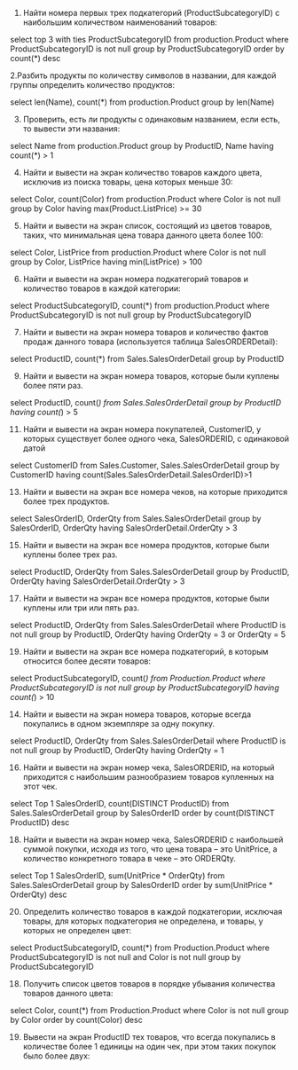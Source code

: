 1. Найти номера первых трех подкатегорий (ProductSubcategoryID) с наибольшим количеством наименований товаров:
   
select top 3 with ties ProductSubcategoryID
from production.Product
where ProductSubcategoryID is not null
group by ProductSubcategoryID
order by count(*) desc

2.Разбить продукты по количеству символов в названии, для каждой группы
определить количество продуктов:

select len(Name), count(*)
from production.Product
group by len(Name)

3. Проверить, есть ли продукты с одинаковым названием, если есть, то вывести
эти названия:

select Name
from production.Product
group by ProductID, Name
having count(*) > 1

4. Найти и вывести на экран количество товаров каждого цвета, исключив из
поиска товары, цена которых меньше 30:

select Color, count(Color)
from production.Product
where Color is not null
group by Color
having max(Product.ListPrice) >= 30

5. Найти и вывести на экран список, состоящий из цветов товаров, таких, что
минимальная цена товара данного цвета более 100:

select Color, ListPrice
from production.Product
where Color is not null
group by Color, ListPrice
having min(ListPrice) > 100

6. Найти и вывести на экран номера подкатегорий товаров и количество товаров
в каждой категории:

select ProductSubcategoryID, count(*)
from production.Product
where ProductSubcategoryID is not null
group by ProductSubcategoryID

7. Найти и вывести на экран номера товаров и количество фактов продаж данного
товара (используется таблица SalesORDERDetail):

select ProductID, count(*)
from Sales.SalesOrderDetail
group by ProductID

9. Найти и вывести на экран номера товаров, которые были куплены более пяти
раз.

select ProductID, count(*)
from Sales.SalesOrderDetail
group by ProductID
having count(*) > 5

11. Найти и вывести на экран номера покупателей, CustomerID, у которых
существует более одного чека, SalesORDERID, с одинаковой датой

select CustomerID
from Sales.Customer, Sales.SalesOrderDetail
group by CustomerID
having count(Sales.SalesOrderDetail.SalesOrderID)>1

13. Найти и вывести на экран все номера чеков, на которые приходится более трех
продуктов.

select SalesOrderID, OrderQty
from Sales.SalesOrderDetail
group by SalesOrderID, OrderQty
having SalesOrderDetail.OrderQty > 3

15. Найти и вывести на экран все номера продуктов, которые были куплены более
трех раз.

select ProductID, OrderQty
from Sales.SalesOrderDetail
group by ProductID, OrderQty
having SalesOrderDetail.OrderQty > 3

17. Найти и вывести на экран все номера продуктов, которые были куплены или
три или пять раз.

select ProductID, OrderQty
from Sales.SalesOrderDetail
where ProductID is not null
group by ProductID, OrderQty
having OrderQty = 3 or OrderQty = 5

19. Найти и вывести на экран все номера подкатегорий, в которым относится
более десяти товаров:

select ProductSubcategoryID, count(*)
from Production.Product
where ProductSubcategoryID is not null
group by ProductSubcategoryID
having count(*) > 10

14. Найти и вывести на экран номера товаров, которые всегда покупались в
одном экземпляре за одну покупку.

select ProductID, OrderQty
from Sales.SalesOrderDetail
where ProductID is not null
group by ProductID, OrderQty
having OrderQty = 1

16. Найти и вывести на экран номер чека, SalesORDERID, на который приходится
с наибольшим разнообразием товаров купленных на этот чек.

select Top 1 SalesOrderID, count(DISTINCT ProductID)
from Sales.SalesOrderDetail
group by SalesOrderID
order by count(DISTINCT ProductID) desc

18. Найти и вывести на экран номер чека, SalesORDERID с наибольшей суммой
покупки, исходя из того, что цена товара – это UnitPrice, а количество
конкретного товара в чеке – это ORDERQty.

select Top 1 SalesOrderID, sum(UnitPrice * OrderQty)
from Sales.SalesOrderDetail
group by SalesOrderID
order by sum(UnitPrice * OrderQty) desc

20. Определить количество товаров в каждой подкатегории, исключая товары,
для которых подкатегория не определена, и товары, у которых не определен цвет:

select ProductSubcategoryID, count(*)
from Production.Product
where ProductSubcategoryID is not null and Color is not null
group by ProductSubcategoryID

18. Получить список цветов товаров в порядке убывания количества товаров
данного цвета:

select Color, count(*)
from Production.Product
where Color is not null
group by Color
order by count(Color) desc

19. Вывести на экран ProductID тех товаров, что всегда покупались в количестве
более 1 единицы на один чек, при этом таких покупок было более двух: 



